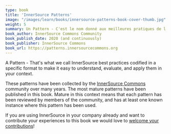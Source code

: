 ```yaml
---
type: book
title: 'InnerSource Patterns'
image: "/images/learn/books/innersource-patterns-book-cover-thumb.jpg"
weight: 5
summary: Un Pattern - C'est le nom donné aux meilleures pratiques de l'InnerSource codifiées dans un format spécifique pour faciliter leur compréhension, leur évaluation et leur application dans votre contexte. Ce livre contient les patterns les plus matures, collectées par la Communauté InnerSource Commons.
book_author: InnerSource Commons Community
book_publish_date: 2020 (and continuously)
book_publisher: InnerSource Commons
book_url: https://patterns.innersourcecommons.org
---
```


A Pattern - That's what we call InnerSource best practices codified in a specific format to make it easy to understand, evaluate, and apply them in your context.

These patterns have been collected by the [InnerSource Commons](http://innersourcecommons.org) community over many years. The most mature patterns have been published in this book. Mature in this context means that each pattern has been reviewed by members of the community, and has at least one known instance where this pattern has been used.

If you are using InnerSource in your company already and want to contribute your experiences to this book we would love to [welcome your contributions](https://patterns.innersourcecommons.org/contribute)!
